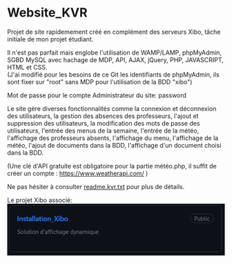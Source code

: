 # Website_KVR  
Projet de site rapidemement créé en complément des serveurs Xibo, tâche initiale de mon projet étudiant.<br>

Il n'est pas parfait mais englobe l'utilisation de WAMP/LAMP, phpMyAdmin, SGBD MySQL avec hachage de MDP, API, AJAX, jQuery, PHP, JAVASCRIPT, HTML et CSS.<br>
(J'ai modifié pour les besoins de ce Git les identifiants de phpMyAdmin, ils sont fixer sur "root" sans MDP pour l'utilisation de la BDD "xibo")<br> 

Mot de passe pour le compte Administrateur du site: password<br> 

Le site gère diverses fonctionnalités comme la connexion et déconnexion des utilisateurs, la gestion des absences des professeurs, l'ajout et suppression des utilisateurs, la modification des mots de passe des utilisateurs, l'entrée des menus de la semaine, l'entrée de la météo, l'affichage des professeurs absents, l'affichage du menu, l'affichage de la météo, l'ajout de documents dans la BDD, l'affichage d'un document choisi dans la BDD.<br> 

(Une clé d'API gratuite est obligatoire pour la partie météo.php, il suffit de créer un compte : https://www.weatherapi.com/ )<br>

Ne pas hésiter à consulter [readme.kvr.txt](https://github.com/Kirua6/Website_KVR/blob/main/BDD/readme_kvr.txt) pour plus de détails.<br>

Le projet Xibo associé: <br>[![Installation_Xibo](https://github.com/Kirua6/Kirua6/blob/main/Images/xibo_i.PNG)](https://github.com/Kirua6/Installation_Xibo)<br>
